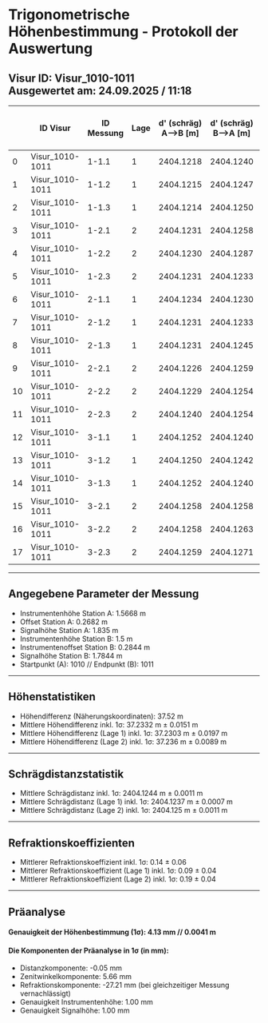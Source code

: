 # Trigonometrische Höhenbestimmung - Protokoll der Auswertung
**Visur ID:** Visur_1010-1011  
**Ausgewertet am:** 24.09.2025 / 11:18
---

|    | ID Visur        | ID Messung   |   Lage |   d' (schräg) A-->B [m] |   d' (schräg) B-->A [m] |   d' (mittel, schräg) [m] |   V-Winkel A-->B [gon] |   V-Winkel B-->A [gon] |   Höhendiff. [m] |   Refraktionskoeff. k |
|----|-----------------|--------------|--------|-------------------------|-------------------------|---------------------------|------------------------|------------------------|------------------|-----------------------|
|  0 | Visur_1010-1011 | 1-1.1        |      1 |               2404.1218 |               2404.1240 |                 2404.1229 |               100.9986 |                99.0217 |          37.2666 |                  0.15 |
|  1 | Visur_1010-1011 | 1-1.2        |      1 |               2404.1215 |               2404.1247 |                 2404.1231 |               100.9985 |                99.0225 |          37.2504 |                  0.13 |
|  2 | Visur_1010-1011 | 1-1.3        |      1 |               2404.1214 |               2404.1250 |                 2404.1232 |               100.9984 |                99.0224 |          37.2495 |                  0.14 |
|  3 | Visur_1010-1011 | 1-2.1        |      2 |               2404.1231 |               2404.1258 |                 2404.1245 |               100.9983 |                99.0226 |          37.2449 |                  0.13 |
|  4 | Visur_1010-1011 | 1-2.2        |      2 |               2404.1230 |               2404.1287 |                 2404.1259 |               100.9982 |                99.0225 |          37.2440 |                  0.14 |
|  5 | Visur_1010-1011 | 1-2.3        |      2 |               2404.1231 |               2404.1233 |                 2404.1232 |               100.9982 |                99.0226 |          37.2434 |                  0.14 |
|  6 | Visur_1010-1011 | 2-1.1        |      1 |               2404.1234 |               2404.1230 |                 2404.1232 |               100.9982 |                99.0239 |          37.2183 |                  0.08 |
|  7 | Visur_1010-1011 | 2-1.2        |      1 |               2404.1231 |               2404.1233 |                 2404.1232 |               100.9978 |                99.0239 |          37.2117 |                  0.09 |
|  8 | Visur_1010-1011 | 2-1.3        |      1 |               2404.1231 |               2404.1245 |                 2404.1238 |               100.9979 |                99.0235 |          37.2189 |                  0.11 |
|  9 | Visur_1010-1011 | 2-2.1        |      2 |               2404.1226 |               2404.1259 |                 2404.1243 |               100.9970 |                99.0221 |          37.2302 |                  0.21 |
| 10 | Visur_1010-1011 | 2-2.2        |      2 |               2404.1229 |               2404.1254 |                 2404.1242 |               100.9966 |                99.0221 |          37.2215 |                  0.22 |
| 11 | Visur_1010-1011 | 2-2.3        |      2 |               2404.1240 |               2404.1254 |                 2404.1247 |               100.9968 |                99.0221 |          37.2240 |                  0.21 |
| 12 | Visur_1010-1011 | 3-1.1        |      1 |               2404.1252 |               2404.1240 |                 2404.1246 |               100.9986 |                99.0243 |          37.2185 |                  0.05 |
| 13 | Visur_1010-1011 | 3-1.2        |      1 |               2404.1250 |               2404.1242 |                 2404.1246 |               100.9986 |                99.0242 |          37.2204 |                  0.05 |
| 14 | Visur_1010-1011 | 3-1.3        |      1 |               2404.1252 |               2404.1240 |                 2404.1246 |               100.9985 |                99.0242 |          37.2181 |                  0.05 |
| 15 | Visur_1010-1011 | 3-2.1        |      2 |               2404.1258 |               2404.1258 |                 2404.1258 |               100.9974 |                99.0219 |          37.2414 |                  0.20 |
| 16 | Visur_1010-1011 | 3-2.2        |      2 |               2404.1258 |               2404.1263 |                 2404.1260 |               100.9973 |                99.0218 |          37.2404 |                  0.21 |
| 17 | Visur_1010-1011 | 3-2.3        |      2 |               2404.1259 |               2404.1271 |                 2404.1265 |               100.9971 |                99.0220 |          37.2346 |                  0.21 |

---
## Angegebene Parameter der Messung
 - Instrumentenhöhe Station A: 1.5668 m
 - Offset Station A: 0.2682 m
 - Signalhöhe Station A: 1.835 m
 - Instrumentenhöhe Station B: 1.5 m
 - Instrumentenoffset Station B: 0.2844 m
 - Signalhöhe Station B: 1.7844 m
 - Startpunkt (A): 1010 // Endpunkt (B): 1011
---
## Höhenstatistiken
- Höhendifferenz (Näherungskoordinaten): 37.52 m
- Mittlere Höhendifferenz inkl. 1σ: 37.2332 m ± 0.0151 m
- Mittlere Höhendifferenz (Lage 1) inkl. 1σ: 37.2303 m ± 0.0197 m
- Mittlere Höhendifferenz (Lage 2) inkl. 1σ: 37.236 m ± 0.0089 m
---
## Schrägdistanzstatistik
- Mittlere Schrägdistanz inkl. 1σ: 2404.1244 m ± 0.0011 m
- Mittlere Schrägdistanz (Lage 1) inkl. 1σ: 2404.1237 m ± 0.0007 m
- Mittlere Schrägdistanz (Lage 2) inkl. 1σ: 2404.125 m ± 0.0011 m
---
## Refraktionskoeffizienten
- Mittlerer Refraktionskoeffizient inkl. 1σ: 0.14 ± 0.06
- Mittlerer Refraktionskoeffizient (Lage 1) inkl. 1σ: 0.09 ± 0.04
- Mittlerer Refraktionskoeffizient (Lage 2) inkl. 1σ: 0.19 ± 0.04
---
## Präanalyse
#### Genauigkeit der Höhenbestimmung (1σ): 4.13 mm // 0.0041 m 
#### Die Komponenten der Präanalyse in 1σ (in mm):
- Distanzkomponente: -0.05 mm
- Zenitwinkelkomponente: 5.66 mm
- Refraktionskomponente: -27.21 mm (bei gleichzeitiger Messung vernachlässigt)
- Genauigkeit Instrumentenhöhe: 1.00 mm
- Genauigkeit Signalhöhe: 1.00 mm